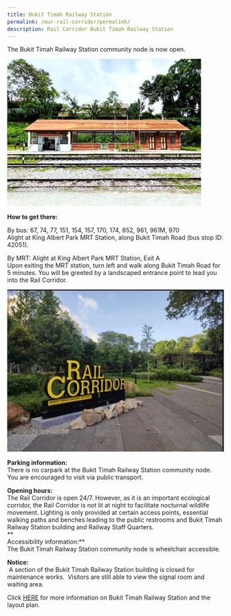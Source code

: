 ```yaml
---
title: Bukit Timah Railway Station
permalink: /our-rail-corridor/permalink/
description: Rail Corridor Bukit Timah Railway Station
---
```


The Bukit Timah Railway Station community node is now open.

![rc btrs](/images/BTRS.png)

**How to get there:**

  
By bus: 67, 74, 77, 151, 154, 157, 170, 174, 852, 961, 961M, 970  
Alight at King Albert Park MRT Station, along Bukit Timah Road (bus stop ID: 42051).  
  
By MRT: Alight at King Albert Park MRT Station, Exit A  
Upon exiting the MRT station, turn left and walk along Bukit Timah Road for 5 minutes. You will be greeted by a landscaped entrance point to lead you into the Rail Corridor.

![rc entrance](/images/RC%20Entrance.png)

**Parking information:**  
There is no carpark at the Bukit Timah Railway Station community node. You are encouraged to visit via public transport.  
  
**Opening hours:**  
The Rail Corridor is open 24/7. However, as it is an important ecological corridor, the Rail Corridor is not lit at night to facilitate nocturnal wildlife movement. Lighting is only provided at certain access points, essential walking paths and benches leading to the public restrooms and Bukit Timah Railway Station building and Railway Staff Quarters.   
**  
Accessibility information:**  
The Bukit Timah Railway Station community node is wheelchair accessible.

**Notice:**  
 A section of the Bukit Timah Railway Station building is closed for maintenance works.  Visitors are still able to view the signal room and waiting area.

Click [HERE](https://nparks-test1-staging.netlify.app/resource/resource-categories/permalink) for more information on Bukit Timah Railway Station and the layout plan.